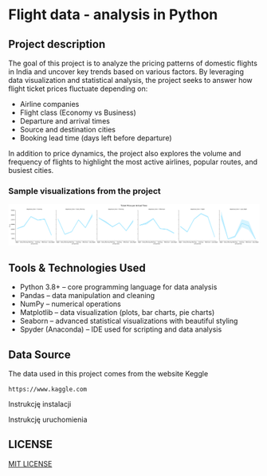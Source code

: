 # Flight data - analysis in Python

## Project description
The goal of this project is to analyze the pricing patterns of domestic flights in India and uncover key trends based on various factors. By leveraging data visualization and statistical analysis, the project seeks to answer how flight ticket prices fluctuate depending on:
* Airline companies
* Flight class (Economy vs Business)
* Departure and arrival times
* Source and destination cities
* Booking lead time (days left before departure)

In addition to price dynamics, the project also explores the volume and frequency of flights to highlight the most active airlines, popular routes, and busiest cities.

### Sample visualizations from the project
 <img src="https://github.com/ilona-lesniak/flight-price-analysis-in-python/blob/main/Screenshots/Plot_8.png" class="center">

## Tools & Technologies Used

* Python 3.8+ – core programming language for data analysis
* Pandas – data manipulation and cleaning
* NumPy – numerical operations
* Matplotlib – data visualization (plots, bar charts, pie charts)
* Seaborn – advanced statistical visualizations with beautiful styling
* Spyder (Anaconda) – IDE used for scripting and data analysis
 
## Data Source
The data used in this project comes from the website Keggle
```
https://www.kaggle.com
```

Instrukcję instalacji

Instrukcję uruchomienia

## LICENSE
[MIT LICENSE](./LICENSE)
